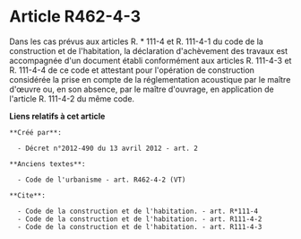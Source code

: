 # Article R462-4-3

Dans les cas prévus aux articles R. * 111-4 et R. 111-4-1 du code de la construction et de l'habitation, la déclaration
d'achèvement des travaux est accompagnée d'un document établi conformément aux articles R. 111-4-3 et R. 111-4-4 de ce code
et attestant pour l'opération de construction considérée la prise en compte de la réglementation acoustique par le maître
d'œuvre ou, en son absence, par le maître d'ouvrage, en application de l'article R. 111-4-2 du même code.

**Liens relatifs à cet article**

	**Créé par**:

	  - Décret n°2012-490 du 13 avril 2012 - art. 2

	**Anciens textes**:

	  - Code de l'urbanisme - art. R462-4-2 (VT)

	**Cite**:

	  - Code de la construction et de l'habitation. - art. R*111-4
	  - Code de la construction et de l'habitation. - art. R111-4-2
	  - Code de la construction et de l'habitation. - art. R111-4-3
